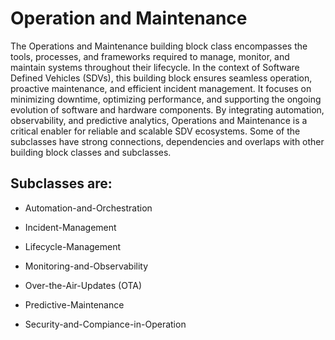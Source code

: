# Operation and Maintenance

The Operations and Maintenance building block class encompasses the tools, processes, 
and frameworks required to manage, monitor, and maintain systems throughout their lifecycle. 
In the context of Software Defined Vehicles (SDVs), this building block ensures seamless 
operation, proactive maintenance, and efficient incident management. It focuses on minimizing 
downtime, optimizing performance, and supporting the ongoing evolution of software and 
hardware components. By integrating automation, observability, and predictive analytics, 
Operations and Maintenance is a critical enabler for reliable and scalable SDV ecosystems.
Some of the subclasses have strong connections, dependencies and overlaps with other building 
block classes and subclasses.

## Subclasses are:

* Automation-and-Orchestration

* Incident-Management

* Lifecycle-Management

* Monitoring-and-Observability

* Over-the-Air-Updates (OTA)

* Predictive-Maintenance

* Security-and-Compiance-in-Operation

